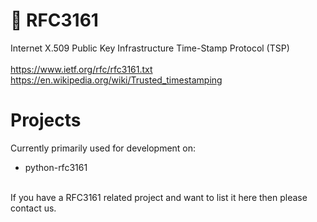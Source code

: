 # 💫 RFC3161
Internet X.509 Public Key Infrastructure Time-Stamp Protocol (TSP)<br>
<br>
https://www.ietf.org/rfc/rfc3161.txt<br>
https://en.wikipedia.org/wiki/Trusted_timestamping<br>

# Projects
Currently primarily used for development on:<br>
- python-rfc3161<br>
<br>
If you have a RFC3161 related project and want to list it here then please contact us.
